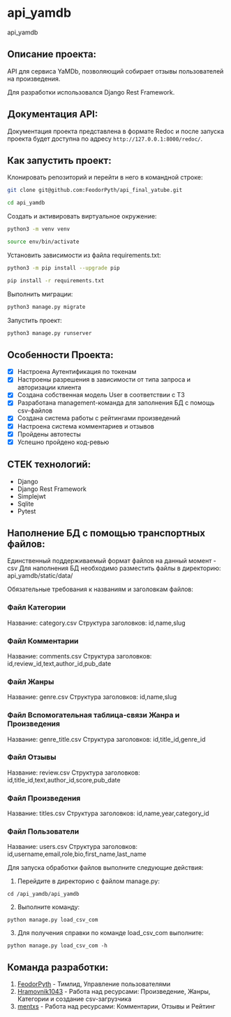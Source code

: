 # api_yamdb
api_yamdb
## Описание проекта:
API для сервиса YaMDb, позволяющий собирает отзывы пользователей на произведения.

Для разработки использовался Django Rest Framework.

## Документация API:
Документация проекта представлена в формате Redoc и после запуска проекта будет доступна по адресу `http://127.0.0.1:8000/redoc/`.

## Как запустить проект:
Клонировать репозиторий и перейти в него в командной строке:

```sh
git clone git@github.com:FeodorPyth/api_final_yatube.git
```

```sh
cd api_yamdb
```

Cоздать и активировать виртуальное окружение:

```sh
python3 -m venv venv
```

```sh
source env/bin/activate
```

Установить зависимости из файла requirements.txt:

```sh
python3 -m pip install --upgrade pip
```

```sh
pip install -r requirements.txt
```

Выполнить миграции:

```sh
python3 manage.py migrate
```

Запустить проект:

```sh
python3 manage.py runserver
```
## Особенности Проекта:
- [x] Настроена Аутентификация по токенам
- [x] Настроены разрешения в зависимости от типа запроса и авторизации клиента
- [x] Создана собственная модель User в соответствии с ТЗ
- [x] Разработана management-команда для заполнения БД с помощь csv-файлов
- [x] Создана система работы с рейтингами произведений
- [x] Настроена система комментариев и отзывов
- [x] Пройдены автотесты
- [x] Успешно пройдено код-ревью

## СТЕК технологий:
* Django
* Django Rest Framework
* Simplejwt
* Sqlite
* Pytest

## Наполнение БД с помощью транспортных файлов:
Единственный поддерживаемый формат файлов на данный момент - csv
Для наполнения БД необходимо разместить файлы в директорию: api_yamdb/static/data/

Обязательные требования к названиям и заголовкам файлов:
### Файл Категории
Название: category.csv
Структура заголовков: id,name,slug

### Файл Комментарии
Название: comments.csv
Структура заголовков: id,review_id,text,author_id,pub_date

### Файл Жанры
Название: genre.csv
Структура заголовков: id,name,slug

### Файл Вспомогательная таблица-связи Жанра и Произведения
Название: genre_title.csv
Структура заголовков: id,title_id,genre_id

### Файл Отзывы
Название: review.csv
Структура заголовков: id,title_id,text,author_id,score,pub_date

### Файл Произведения
Название: titles.csv
Структура заголовков: id,name,year,category_id

### Файл Пользователи
Название: users.csv
Структура заголовков: id,username,email,role,bio,first_name,last_name

Для запуска обработки файлов выполните следующие действия:
1. Перейдите в директорию с файлом manage.py:

```
cd /api_yamdb/api_yamdb
```

2. Выполните команду:
```
python manage.py load_csv_com
```

3. Для получения справки по команде load_csv_com выполните:
```
python manage.py load_csv_com -h
```

## Команда разработки:
1. [FeodorPyth](https://github.com/FeodorPyth) - Тимлид, Управление пользователями
2. [Hramovnik1043](https://github.com/Hramovnik1043) - Работа над ресурсами: Произведение, Жанры, Категории и создание csv-загрузчика
3. [mentxs](https://github.com/f1v3nt5) - Работа над ресурсами: Комментарии, Отзывы и Рейтинг
